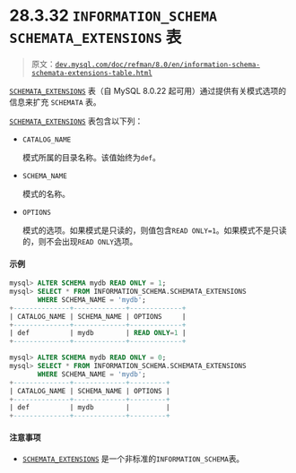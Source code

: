 # 28.3.32 `INFORMATION_SCHEMA SCHEMATA_EXTENSIONS` 表

> 原文：[`dev.mysql.com/doc/refman/8.0/en/information-schema-schemata-extensions-table.html`](https://dev.mysql.com/doc/refman/8.0/en/information-schema-schemata-extensions-table.html)

[`SCHEMATA_EXTENSIONS`](https://dev.mysql.com/doc/refman/8.0/en/information-schema-schemata-extensions-table.html) 表（自 MySQL 8.0.22 起可用）通过提供有关模式选项的信息来扩充 `SCHEMATA` 表。

[`SCHEMATA_EXTENSIONS`](https://dev.mysql.com/doc/refman/8.0/en/information-schema-schemata-extensions-table.html) 表包含以下列：

+   `CATALOG_NAME`

    模式所属的目录名称。该值始终为`def`。

+   `SCHEMA_NAME`

    模式的名称。

+   `OPTIONS`

    模式的选项。如果模式是只读的，则值包含`READ ONLY=1`。如果模式不是只读的，则不会出现`READ ONLY`选项。

#### 示例

```sql
mysql> ALTER SCHEMA mydb READ ONLY = 1;
mysql> SELECT * FROM INFORMATION_SCHEMA.SCHEMATA_EXTENSIONS
       WHERE SCHEMA_NAME = 'mydb';
+--------------+-------------+-------------+
| CATALOG_NAME | SCHEMA_NAME | OPTIONS     |
+--------------+-------------+-------------+
| def          | mydb        | READ ONLY=1 |
+--------------+-------------+-------------+

mysql> ALTER SCHEMA mydb READ ONLY = 0;
mysql> SELECT * FROM INFORMATION_SCHEMA.SCHEMATA_EXTENSIONS
       WHERE SCHEMA_NAME = 'mydb';
+--------------+-------------+---------+
| CATALOG_NAME | SCHEMA_NAME | OPTIONS |
+--------------+-------------+---------+
| def          | mydb        |         |
+--------------+-------------+---------+
```

#### 注意事项

+   [`SCHEMATA_EXTENSIONS`](https://dev.mysql.com/doc/refman/8.0/en/information-schema-schemata-extensions-table.html) 是一个非标准的`INFORMATION_SCHEMA`表。
